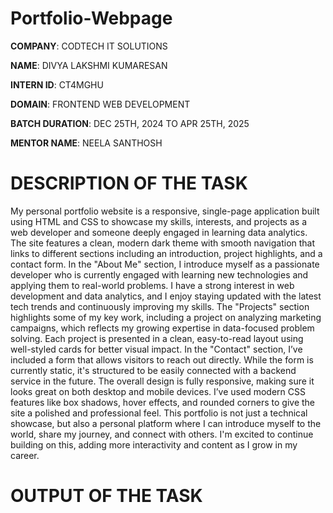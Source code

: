 # Portfolio-Webpage

**COMPANY**: CODTECH IT SOLUTIONS

**NAME**: DIVYA LAKSHMI KUMARESAN

**INTERN ID**: CT4MGHU

**DOMAIN**: FRONTEND WEB DEVELOPMENT

**BATCH DURATION**: DEC 25TH, 2024 TO APR 25TH, 2025

**MENTOR NAME**: NEELA SANTHOSH

# DESCRIPTION OF THE TASK

My personal portfolio website is a responsive, single-page application built using HTML and CSS to showcase my skills, interests, and projects as a web developer and someone deeply engaged in learning data analytics. The site features a clean, modern dark theme with smooth navigation that links to different sections including an introduction, project highlights, and a contact form. In the "About Me" section, I introduce myself as a passionate developer who is currently engaged with learning new technologies and applying them to real-world problems. I have a strong interest in web development and data analytics, and I enjoy staying updated with the latest tech trends and continuously improving my skills. The "Projects" section highlights some of my key work, including a project on analyzing marketing campaigns, which reflects my growing expertise in data-focused problem solving. Each project is presented in a clean, easy-to-read layout using well-styled cards for better visual impact. In the "Contact" section, I’ve included a form that allows visitors to reach out directly. While the form is currently static, it's structured to be easily connected with a backend service in the future. The overall design is fully responsive, making sure it looks great on both desktop and mobile devices. I’ve used modern CSS features like box shadows, hover effects, and rounded corners to give the site a polished and professional feel. This portfolio is not just a technical showcase, but also a personal platform where I can introduce myself to the world, share my journey, and connect with others. I'm excited to continue building on this, adding more interactivity and content as I grow in my career.


# OUTPUT OF THE TASK


